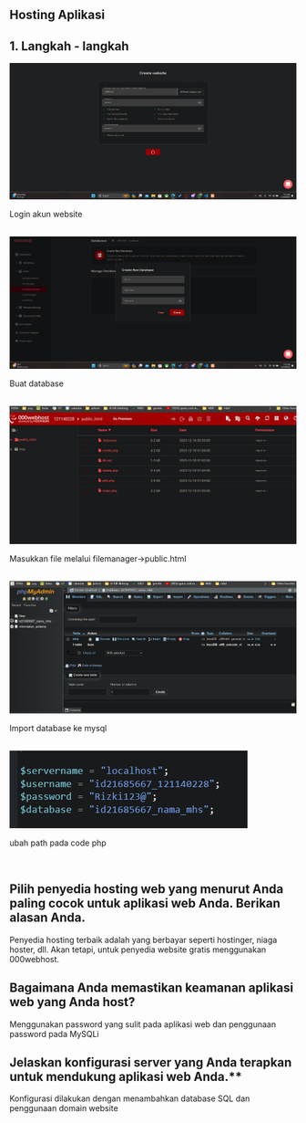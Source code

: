 ## **Hosting Aplikasi**
## **1. Langkah - langkah**
<img src="Screenshot 2023-12-18 075522.png" /><p>Login akun website</p><br />
<img src="Screenshot 2023-12-18 075723.png" /><p>Buat database</p><br />
<img src="Screenshot 2023-12-18 083613.png" /><p>Masukkan file melalui filemanager->public.html</p><br />
<img src="Screenshot 2023-12-18 083901.png" /><p>Import database ke mysql</p><br />
<img src="Screenshot 2023-12-18 083755.png" /><p>ubah path pada code php</p><br />
## **Pilih penyedia hosting web yang menurut Anda paling cocok untuk aplikasi web Anda. Berikan alasan Anda.**
Penyedia hosting terbaik adalah yang berbayar seperti hostinger, niaga hoster, dll. Akan tetapi, untuk penyedia website gratis menggunakan 000webhost. 
## **Bagaimana Anda memastikan keamanan aplikasi web yang Anda host?**
Menggunakan password yang sulit pada aplikasi web dan penggunaan password pada MySQLi
## Jelaskan konfigurasi server yang Anda terapkan untuk mendukung aplikasi web Anda.**
Konfigurasi dilakukan dengan menambahkan database SQL dan penggunaan domain website
